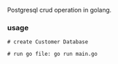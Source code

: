 Postgresql crud operation in golang.
### usage

```
# create Customer Database
```

```
# run go file: go run main.go
```
